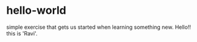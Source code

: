 # hello-world
simple exercise that gets us started when learning something new.
Hello!! this is 'Ravi'.
